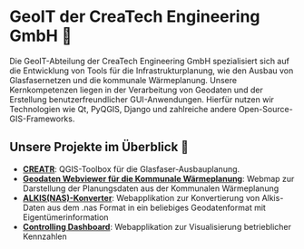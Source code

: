 # GeoIT der CreaTech Engineering GmbH 🌟

Die GeoIT-Abteilung der CreaTech Engineering GmbH spezialisiert sich auf die Entwicklung von Tools für die Infrastrukturplanung, wie den Ausbau von Glasfasernetzen und die kommunale Wärmeplanung. Unsere Kernkompetenzen liegen in der Verarbeitung von Geodaten und der Erstellung benutzerfreundlicher GUI-Anwendungen. Hierfür nutzen wir Technologien wie Qt, PyQGIS, Django und zahlreiche andere Open-Source-GIS-Frameworks.

## Unsere Projekte im Überblick 📂
- **[CREATR](https://github.com/CreaTechNAS/creatr)**: QGIS-Toolbox für die Glasfaser-Ausbauplanung.
- **[Geodaten Webviewer für die Kommunale Wärmeplanung](https://github.com/createch-engineering/geoviewer-kwp)**: Webmap zur Darstellung der Planungsdaten aus der Kommunalen Wärmeplanung
- **[ALKIS(NAS)-Konverter](https://github.com/createch-engineering/alkis-conv-django)**: Webapplikation zur Konvertierung von Alkis-Daten aus dem .nas Format in ein beliebiges Geodatenformat mit Eigentümerinformation
- **[Controlling Dashboard](https://github.com/createch-engineering/controlling-dashboard)**: Webapplikation zur Visualisierung betrieblicher Kennzahlen
